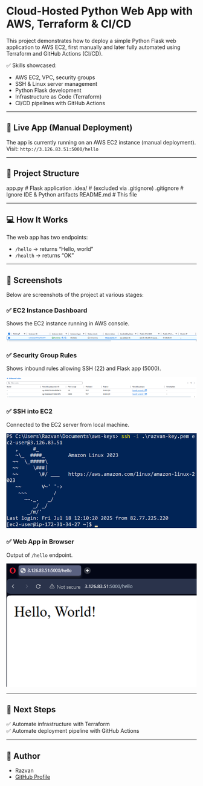 # Cloud-Hosted Python Web App with AWS, Terraform & CI/CD

This project demonstrates how to deploy a simple Python Flask web application to AWS EC2, first manually and later fully automated using Terraform and GitHub Actions (CI/CD).

✅ Skills showcased:
- AWS EC2, VPC, security groups
- SSH & Linux server management
- Python Flask development
- Infrastructure as Code (Terraform)
- CI/CD pipelines with GitHub Actions

---

## 🚀 Live App (Manual Deployment)

The app is currently running on an AWS EC2 instance (manual deployment).  
Visit: `http://3.126.83.51:5000/hello`

---

## 📂 Project Structure

app.py # Flask application
.idea/ # (excluded via .gitignore)
.gitignore # Ignore IDE & Python artifacts
README.md # This file

---

## 💻 How It Works

The web app has two endpoints:
- `/hello` → returns “Hello, world”
- `/health` → returns “OK”

---

## 📝 Screenshots

Below are screenshots of the project at various stages:

### ✅ EC2 Instance Dashboard
Shows the EC2 instance running in AWS console.

![EC2 Instance](screenshots/ec2_instances.png)

### ✅ Security Group Rules
Shows inbound rules allowing SSH (22) and Flask app (5000).

![Security Group](screenshots/security_groups.png)

### ✅ SSH into EC2
Connected to the EC2 server from local machine.

![SSH](screenshots/ssh_session.png)

### ✅ Web App in Browser
Output of `/hello` endpoint.

![Web App](screenshots/web_app.png)

---

## 🧰 Next Steps

✅ Automate infrastructure with Terraform  
✅ Automate deployment pipeline with GitHub Actions

---

## 👤 Author

- Razvan
- [GitHub Profile](https://github.com/Razvan183)
